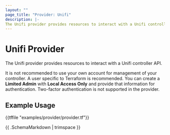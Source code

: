 ```yaml
---
layout: ""
page_title: "Provider: Unifi"
description: |-
The Unifi provider provides resources to interact with a Unifi controller API.
---
```


# Unifi Provider

The Unifi provider provides resources to interact with a Unifi controller API.

It is not recommended to use your own account for management of your controller. A user specific to
Terraform is recommended. You can create a **Limited Admin** with **Local Access Only** and
provide that information for authentication. Two-factor authentication is not supported in the provider.

## Example Usage

{{tffile "examples/provider/provider.tf"}}

{{ .SchemaMarkdown | trimspace }}